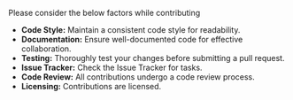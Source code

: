 Please consider the below factors while contributing
- **Code Style:**
Maintain a consistent code style for readability.
- **Documentation:**
Ensure well-documented code for effective collaboration.
- **Testing:**
Thoroughly test your changes before submitting a pull request.
- **Issue Tracker:**
Check the Issue Tracker for tasks.
- **Code Review:**
All contributions undergo a code review process.
- **Licensing:**
Contributions are licensed.
